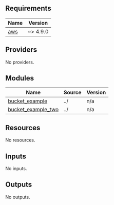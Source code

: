 <!-- BEGIN_TF_DOCS -->
## Requirements

| Name | Version |
|------|---------|
| <a name="requirement_aws"></a> [aws](#requirement\_aws) | ~> 4.9.0 |

## Providers

No providers.

## Modules

| Name | Source | Version |
|------|--------|---------|
| <a name="module_bucket_example"></a> [bucket\_example](#module\_bucket\_example) | ../ | n/a |
| <a name="module_bucket_example_two"></a> [bucket\_example\_two](#module\_bucket\_example\_two) | ../ | n/a |

## Resources

No resources.

## Inputs

No inputs.

## Outputs

No outputs.
<!-- END_TF_DOCS -->